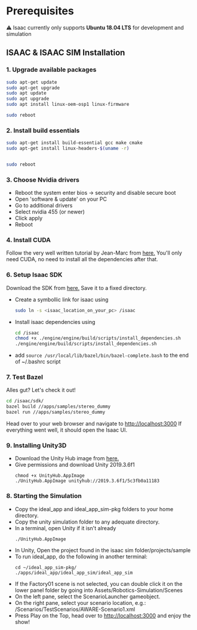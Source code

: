 # Prerequisites

:warning: Isaac currently only supports **Ubuntu 18.04 LTS** for development and simulation 

## ISAAC & ISAAC SIM Installation

### 1. Upgrade available packages
```bash
sudo apt-get update
sudo apt-get upgrade
sudo apt update
sudo apt upgrade
sudo apt install linux-oem-osp1 linux-firmware

sudo reboot
```

### 2. Install build essentials 
```bash
sudo apt-get install build-essential gcc make cmake
sudo apt-get install linux-headers-$(uname -r)


sudo reboot
```

### 3. Choose Nvidia drivers
* Reboot the system enter bios -> security and disable secure boot 
* Open 'software & update' on your PC
* Go to additional drivers
* Select nvidia 455 (or newer)
* Click apply
* Reboot

### 4. Install CUDA
Follow the very well written tutorial by Jean-Marc from [here.](https://blog.jeremarc.com/setup/nvidia/cuda/linux/2020/09/19/nvidia-cuda-setup.html)
You'll only need CUDA, no need to install all the dependencies after that.

### 6. Setup Isaac SDK
Download the SDK from [here.](https://developer.nvidia.com/isaac/downloads)
Save it to a fixed directory.
* Create a symbollic link for isaac using
    ```bash
    sudo ln -s <isaac_location_on_your_pc> /isaac
    ```
* Install isaac dependencies using
    ```bash
    cd /isaac
    chmod +x ./engine/engine/build/scripts/install_dependencies.sh
    ./engine/engine/build/scripts/install_dependencies.sh
    ```
* add ```source /usr/local/lib/bazel/bin/bazel-complete.bash``` to the end of ~/.bashrc script

### 7. Test Bazel
Alles gut? Let's check it out!

  ```bash
  cd /isaac/sdk/
  bazel build //apps/samples/stereo_dummy
  bazel run //apps/samples/stereo_dummy
  ```
Head over to your web browser and navigate to [http://localhost:3000](http://localhost:3000)
If everything went well, it should open the Isaac UI.

### 9. Installing Unity3D
* Download the Unity Hub image from [here.](https://unity3d.com/get-unity/download)
* Give permissions and download Unity 2019.3.6f1 
  ```
  chmod +x UnityHub.AppImage
  ./UnityHub.AppImage unityhub://2019.3.6f1/5c3fb0a11183
  ```
 
### 8. Starting the Simulation
* Copy the ideal_app and ideal_app_sim-pkg folders to your home directory.
* Copy the unity simulation folder to any adequate directory.
* In a terminal, open Unity if it isn't already
  ```
  ./UnityHub.AppImage
  ```
* In Unity, Open the project found in the isaac sim folder/projects/sample
* To run ideal_app, do the following in another terminal:
  ```
  cd ~/ideal_app_sim-pkg/
  ./apps/ideal_app/ideal_app_sim/ideal_app_sim
  ```
* If the Factory01 scene is not selected, you can double click it on the lower panel folder by going into Assets/Robotics-Simulation/Scenes
* On the left pane, select the ScenarioLauncher gameobject.
* On the right pane, select your scenario location, e.g.: /Scenarios/TestScenarios/AWARE-Scenario1.xml
* Press Play on the Top, head over to [http://localhost:3000](http://localhost:3000) and enjoy the show!
